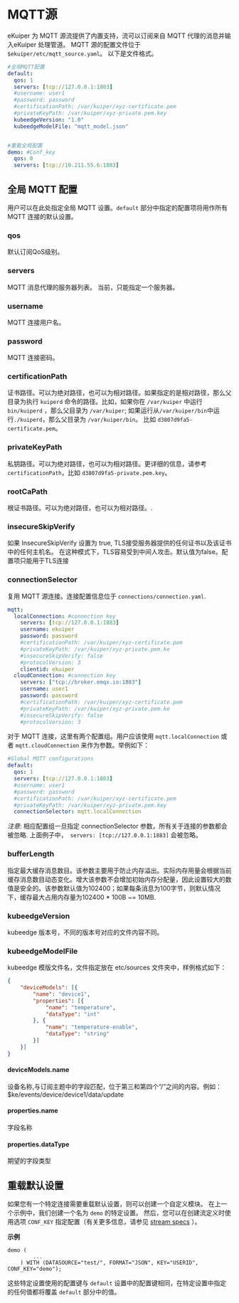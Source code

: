 # MQTT源

eKuiper 为 MQTT 源流提供了内置支持，流可以订阅来自 MQTT 代理的消息并输入eKuiper 处理管道。 MQTT 源的配置文件位于 `$ekuiper/etc/mqtt_source.yaml`。 以下是文件格式。

```yaml
#全局MQTT配置
default:
  qos: 1
  servers: [tcp://127.0.0.1:1883]
  #username: user1
  #password: password
  #certificationPath: /var/kuiper/xyz-certificate.pem
  #privateKeyPath: /var/kuiper/xyz-private.pem.key
  kubeedgeVersion: "1.0"
  kubeedgeModelFile: "mqtt_model.json"


#重载全局配置
demo: #Conf_key
  qos: 0
  servers: [tcp://10.211.55.6:1883]
```

## 全局 MQTT 配置

用户可以在此处指定全局 MQTT 设置。`default` 部分中指定的配置项将用作所有MQTT 连接的默认设置。

### qos

默认订阅QoS级别。

### servers

MQTT 消息代理的服务器列表。 当前，只能指定一个服务器。

### username

MQTT 连接用户名。

### password

MQTT 连接密码。

### certificationPath

证书路径。可以为绝对路径，也可以为相对路径。如果指定的是相对路径，那么父目录为执行 `kuiperd` 命令的路径。比如，如果你在 `/var/kuiper` 中运行 `bin/kuiperd` ，那么父目录为 `/var/kuiper`; 如果运行从`/var/kuiper/bin`中运行`./kuiperd`，那么父目录为 `/var/kuiper/bin`。 比如  `d3807d9fa5-certificate.pem`。

### privateKeyPath

私钥路径。可以为绝对路径，也可以为相对路径。更详细的信息，请参考 `certificationPath`，比如 `d3807d9fa5-private.pem.key`。

### rootCaPath

根证书路径。可以为绝对路径，也可以为相对路径。.

### insecureSkipVerify

如果 InsecureSkipVerify 设置为 true, TLS接受服务器提供的任何证书以及该证书中的任何主机名。 在这种模式下，TLS容易受到中间人攻击。默认值为false。配置项只能用于TLS连接

### connectionSelector

复用 MQTT 源连接。连接配置信息位于 ``connections/connection.yaml``.
```yaml
mqtt:
  localConnection: #connection key
    servers: [tcp://127.0.0.1:1883]
    username: ekuiper
    password: password
    #certificationPath: /var/kuiper/xyz-certificate.pem
    #privateKeyPath: /var/kuiper/xyz-private.pem.ke
    #insecureSkipVerify: false
    #protocolVersion: 3
    clientid: ekuiper
  cloudConnection: #connection key
    servers: ["tcp://broker.emqx.io:1883"]
    username: user1
    password: password
    #certificationPath: /var/kuiper/xyz-certificate.pem
    #privateKeyPath: /var/kuiper/xyz-private.pem.ke
    #insecureSkipVerify: false
    #protocolVersion: 3
```
对于 MQTT 连接，这里有两个配置组。用户应该使用 ``mqtt.localConnection`` 或者 ``mqtt.cloudConnection`` 来作为参数。举例如下：
```yaml
#Global MQTT configurations
default:
  qos: 1
  servers: [tcp://127.0.0.1:1883]
  #username: user1
  #password: password
  #certificationPath: /var/kuiper/xyz-certificate.pem
  #privateKeyPath: /var/kuiper/xyz-private.pem.key
  connectionSelector: mqtt.localConnection
```
*注意*: 相应配置组一旦指定 connectionSelector 参数，所有关于连接的参数都会被忽略. 上面例子中，`` servers: [tcp://127.0.0.1:1883]`` 会被忽略。

### bufferLength

指定最大缓存消息数目。该参数主要用于防止内存溢出。实际内存用量会根据当前缓存消息数目动态变化。增大该参数不会增加初始内存分配量，因此设置较大的数值是安全的。该参数默认值为102400；如果每条消息为100字节，则默认情况下，缓存最大占用内存量为102400 * 100B ~= 10MB. 

### kubeedgeVersion

kubeedge 版本号，不同的版本号对应的文件内容不同。

### kubeedgeModelFile

kubeedge 模版文件名，文件指定放在 etc/sources 文件夹中，样例格式如下：

```json
{
	"deviceModels": [{
		"name": "device1",
		"properties": [{
			"name": "temperature",
			"dataType": "int"
		}, {
			"name": "temperature-enable",
			"dataType": "string"
		}]
	}]
}
```

#### deviceModels.name

设备名称,与订阅主题中的字段匹配，位于第三和第四个“/”之间的内容。例如：$ke/events/device/device1/data/update

#### properties.name

字段名称

#### properties.dataType

期望的字段类型

## 重载默认设置

如果您有一个特定连接需要重载默认设置，则可以创建一个自定义模块。 在上一个示例中，我们创建一个名为 `demo` 的特定设置。 然后，您可以在创建流定义时使用选项 `CONF_KEY` 指定配置（有关更多信息，请参见 [stream specs](../../sqls/streams.md) ）。

**示例**

```
demo (
		...
	) WITH (DATASOURCE="test/", FORMAT="JSON", KEY="USERID", CONF_KEY="demo");
```

这些特定设置使用的配置键与 `default` 设置中的配置键相同，在特定设置中指定的任何值都将覆盖 `default` 部分中的值。

